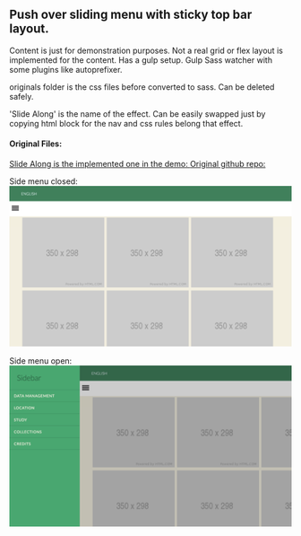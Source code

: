 ## Push over sliding menu with sticky top bar layout.

Content is just for demonstration purposes. 
Not a real grid or flex layout is implemented for the content.
Has a gulp setup.
Gulp Sass watcher with some plugins like autoprefixer.

originals folder is the css files before converted to sass. Can be deleted safely.

'Slide Along' is the name of the effect. 
Can be easily swapped just by copying html block for the nav and css rules belong that effect.

#### Original Files:
[Slide Along is the implemented one in the demo: ](https://tympanus.net/Development/SidebarTransitions/)
[Original github repo: ](https://github.com/codrops/SidebarTransitions)


Side menu closed: 
![alt text](/screen/screen-01.png "Closed")

Side menu open: 
![alt text](screen//screen-02.png "Open")


